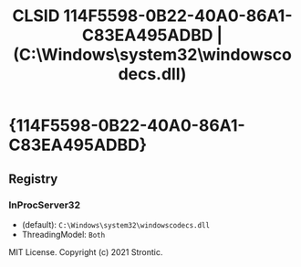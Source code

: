 ﻿---
title: "CLSID 114F5598-0B22-40A0-86A1-C83EA495ADBD | (C:\\Windows\\system32\\windowscodecs.dll)"
excerpt: What is COM-Object CLSID 114F5598-0B22-40A0-86A1-C83EA495ADBD?
---

# {114F5598-0B22-40A0-86A1-C83EA495ADBD}


## Registry


### InProcServer32

* (default): `C:\Windows\system32\windowscodecs.dll`
* ThreadingModel: `Both`

MIT License. Copyright (c) 2021 Strontic.


